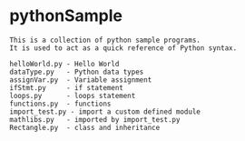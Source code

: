 # pythonSample

    This is a collection of python sample programs. 
    It is used to act as a quick reference of Python syntax.

    helloWorld.py - Hello World
    dataType.py   - Python data types
    assignVar.py  - Variable assignment 
    ifStmt.py     - if statement
    loops.py      - loops statement
    functions.py  - functions
    import_test.py - import a custom defined module
    mathlibs.py   - imported by import_test.py
    Rectangle.py  - class and inheritance